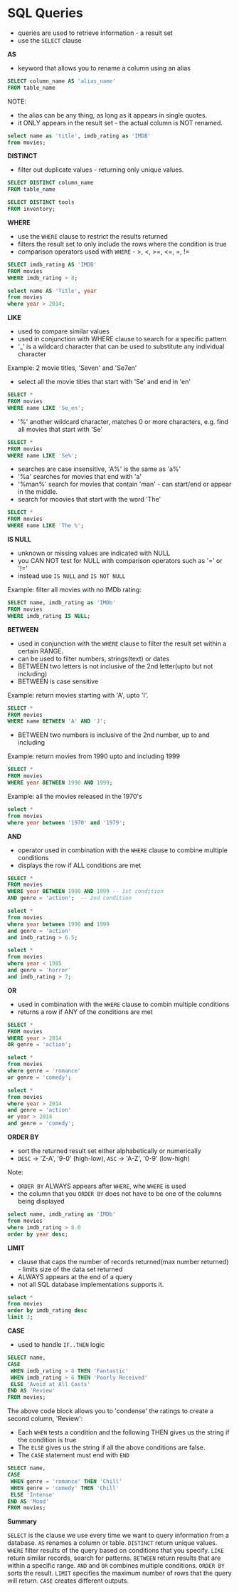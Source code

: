 # SQL Queries

- queries are used to retrieve information - a result set
- use the `SELECT` clause

**AS**

- keyword that allows you to rename a column using an alias

```sql
SELECT column_name AS 'alias_name'
FROM table_name
```

NOTE:

- the alias can be any thing, as long as it appears in single quotes.
- it ONLY appears in the result set - the actual column is NOT renamed.

```sql
select name as 'title', imdb_rating as 'IMDB'
from movies;
```

**DISTINCT**

- filter out duplicate values - returning only unique values.

```sql
SELECT DISTINCT column_name
FROM table_name

SELECT DISTINCT tools
FROM inventory;
```

**WHERE**

- use the `WHERE` clause to restrict the results returned
- filters the result set to only include the rows where the condition is true
- comparison operators used with `WHERE` - >, <, >=, <=, =, !=

```sql
SELECT imdb_rating AS 'IMDB'
FROM movies
WHERE imdb_rating > 8;

select name AS 'Title', year
from movies
where year > 2014;
```

**LIKE**

- used to compare similar values
- used in conjunction with WHERE clause to search for a specific pattern
- '\_' is a wildcard character that can be used to substitute any individual character

Example: 2 movie titles, 'Seven' and 'Se7en'

- select all the movie titles that start with 'Se' and end in 'en'

```sql
SELECT *
FROM movies
WHERE name LIKE 'Se_en';
```

- '%' another wildcard character, matches 0 or more characters, e.g. find all movies that start with 'Se'

```sql
SELECT *
FROM movies
WHERE name LIKE 'Se%';
```

- searches are case insensitive, 'A%' is the same as 'a%'
- '%a' searches for movies that end with 'a'
- '%man%' search for movies that contain 'man' - can start/end or appear in the middle.
- search for moovies that start with the word 'The'

```sql
SELECT *
FROM movies
WHERE name LIKE 'The %';
```

**IS NULL**

- unknown or missing values are indicated with NULL
- you CAN NOT test for NULL with comparison operators such as '=' or '!='
- instead use `IS NULL` and `IS NOT NULL`

Example: filter all movies with no IMDb rating:

```sql
SELECT name, imdb_rating as 'IMDb'
FROM movies
WHERE imdb_rating IS NULL;
```

**BETWEEN**

- used in conjunction with the `WHERE` clause to filter the result set within a certain RANGE.
- can be used to filter numbers, strings(text) or dates
- BETWEEN two letters is not inclusive of the 2nd letter(upto but not including)
- BETWEEN is case sensitive

Example: return movies starting with 'A', upto 'I'.

```sql
SELECT *
FROM movies
WHERE name BETWEEN 'A' AND 'J';
```

- BETWEEN two numbers is inclusive of the 2nd number, up to and including

Example: return movies from 1990 upto and including 1999

```sql
SELECT *
FROM movies
WHERE year BETWEEN 1990 AND 1999;
```

Example: all the movies released in the 1970's

```sql
select *
from movies
where year between '1970' and '1979';
```

**AND**

- operator used in combination with the `WHERE` clause to combine multiple conditions
- displays the row if ALL conditions are met

```sql
SELECT *
FROM movies
WHERE year BETWEEN 1990 AND 1999 -- 1st condition
AND genre = 'action';  -- 2nd condition
```

```sql
select *
from movies
where year between 1990 and 1999
and genre = 'action'
and imdb_rating > 6.5;
```

```sql
select *
from movies
where year < 1985
and genre = 'horror'
and imdb_rating > 7;
```

**OR**

- used in combination with the `WHERE` clause to combin multiple conditions
- returns a row if ANY of the conditions are met

```sql
SELECT *
FROM movies
WHERE year > 2014
OR genre = 'action';
```

```sql
select *
from movies
where genre = 'romance'
or genre = 'comedy';
```

```sql
select *
from movies
where year > 2014
and genre = 'action'
or year > 2014
and genre = 'comedy';
```

**ORDER BY**

- sort the returned result set either alphabetically or numerically
- `DESC` -> 'Z-A', '9-0' (high-low), `ASC` -> 'A-Z', '0-9' (low-high)

Note:

- `ORDER BY` ALWAYS appears after `WHERE`, whe `WHERE` is used
- the column that you `ORDER BY` does not have to be one of the columns being displayed

```sql
select name, imdb_rating as 'IMDb'
from movies
where imdb_rating > 8.0
order by year desc;
```

**LIMIT**

- clause that caps the number of records returned(max number returned) - limits size of the data set returned
- ALWAYS appears at the end of a query
- not all SQL database implementations supports it.

```sql
select *
from movies
order by imdb_rating desc
limit 3;
```

**CASE**

- used to handle `IF..THEN` logic

```sql
SELECT name,
CASE
 WHEN imdb_rating > 8 THEN 'Fantastic'
 WHEN imdb_rating > 6 THEN 'Poorly Received'
 ELSE 'Avoid at All Costs'
END AS 'Review'
FROM movies;
```

The above code block allows you to 'condense' the ratings to create a second column, 'Review':

- Each `WHEN` tests a condition and the following THEN gives us the string if the condition is true
- The `ELSE` gives us the string if all the above conditions are false.
- The `CASE` statement must end with `END`

```sql
SELECT name,
CASE
 WHEN genre = 'romance' THEN 'Chill'
 WHEN genre = 'comedy' THEN 'Chill'
 ELSE 'Intense'
END AS 'Mood'
FROM movies;
```

**Summary**

`SELECT` is the clause we use every time we want to query information from a database.
`AS` renames a column or table.
`DISTINCT` return unique values.
`WHERE` filter results of the query based on conditions that you specify.
`LIKE` return similar records, search for patterns.
`BETWEEN` return results that are within a specific range.
`AND` and `OR` combines multiple conditions.
`ORDER BY` sorts the result.
`LIMIT` specifies the maximum number of rows that the query will return.
`CASE` creates different outputs.
